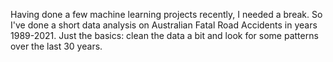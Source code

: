 Having done a few machine learning projects recently, I needed a break. So I've done a short data analysis on Australian Fatal Road Accidents in years 1989-2021. 
Just the basics: clean the data a bit and look for some patterns over the last 30 years.

